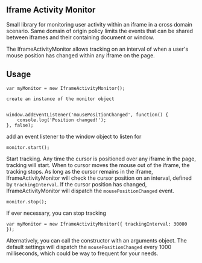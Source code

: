 Iframe Activity Monitor
--------------------------------------

Small library for monitoring user activity within an iframe in a cross domain scenario.
Same domain of origin policy limits the events that can be shared between iframes and
their containing document or window.

The IframeActivityMonitor allows tracking on an interval of when a user's mouse position
has changed within any iframe on the page.


Usage
--------------------------------------

	var myMonitor = new IframeActivityMonitor();

	create an instance of the monitor object


	window.addEventListener('mousePositionChanged', function() {
	    console.log('Position changed!');
	}, false);

add an event listener to the window object to listen for

	monitor.start();

Start tracking. Any time the cursor is positioned over any iframe in the page, tracking will start. When to cursor moves the mouse out of the iframe, the tracking stops. As long as the cursor remains in the iframe, IframeActivityMonitor will check the cursor position on an interval, defined by `trackingInterval`. If the cursor position has changed, IframeActivityMonitor will dispatch the `mousePositionChanged` event.

	monitor.stop();

If ever necessary, you can stop tracking

	var myMonitor = new IframeActivityMonitor({ trackingInterval: 30000 });

Alternatively, you can call the constructor with an arguments object. The default settings will dispatch the `mousePositionChanged` every 1000 milliseconds, which could be way to frequent for your needs.

